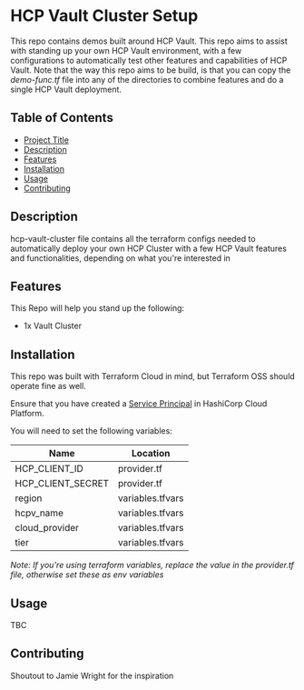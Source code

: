 # HCP Vault Cluster Setup

This repo contains demos built around HCP Vault. This repo aims to assist with standing up your own HCP Vault environment, with a few configurations to automatically test other features and capabilities of HCP Vault. Note that the way this repo aims to be build, is that you can copy the _demo-func.tf_ file into any of the directories to combine features and do a single HCP Vault deployment.

## Table of Contents

- [Project Title](#project-title)
- [Description](#description)
- [Features](#features)
- [Installation](#installation)
- [Usage](#usage)
- [Contributing](#contributing)

## Description

hcp-vault-cluster file contains all the terraform configs needed to automatically deploy your own HCP Cluster with a few HCP Vault features and functionalities, depending on what you're interested in

## Features

This Repo will help you stand up the following:

- 1x Vault Cluster

## Installation

This repo was built with Terraform Cloud in mind, but Terraform OSS should operate fine as well.

Ensure that you have created a [Service Principal](https://developer.hashicorp.com/hcp/docs/hcp/security/service-principals#create-a-service-principal) in HashiCorp Cloud Platform.

You will need to set the following variables:

| Name              | Location         |
| ----------------- | ---------------- |
| HCP_CLIENT_ID     | provider.tf      |
| HCP_CLIENT_SECRET | provider.tf      |
| region            | variables.tfvars |
| hcpv_name         | variables.tfvars |
| cloud_provider    | variables.tfvars |
| tier              | variables.tfvars |

_Note: If you're using terraform variables, replace the value in the provider.tf file, otherwise set these as env variables_

## Usage

TBC

## Contributing

Shoutout to Jamie Wright for the inspiration
